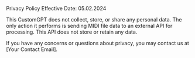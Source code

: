 Privacy Policy
Effective Date: 05.02.2024

This CustomGPT does not collect, store, or share any personal data. The only action it performs is sending MIDI file data to an external API for processing. This API does not store or retain any data.

If you have any concerns or questions about privacy, you may contact us at [Your Contact Email].
